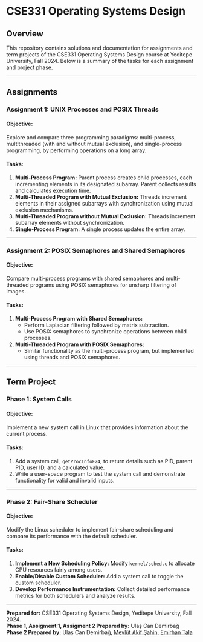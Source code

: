 # CSE331 Operating Systems Design

## Overview
This repository contains solutions and documentation for assignments and term projects of the CSE331 Operating Systems Design course at Yeditepe University, Fall 2024. Below is a summary of the tasks for each assignment and project phase.

---

## **Assignments**

### **Assignment 1: UNIX Processes and POSIX Threads**

#### Objective:
Explore and compare three programming paradigms: multi-process, multithreaded (with and without mutual exclusion), and single-process programming, by performing operations on a long array.

#### Tasks:
1. **Multi-Process Program:** Parent process creates child processes, each incrementing elements in its designated subarray. Parent collects results and calculates execution time.
2. **Multi-Threaded Program with Mutual Exclusion:** Threads increment elements in their assigned subarrays with synchronization using mutual exclusion mechanisms.
3. **Multi-Threaded Program without Mutual Exclusion:** Threads increment subarray elements without synchronization.
4. **Single-Process Program:** A single process updates the entire array.

---

### **Assignment 2: POSIX Semaphores and Shared Semaphores**

#### Objective:
Compare multi-process programs with shared semaphores and multi-threaded programs using POSIX semaphores for unsharp filtering of images.

#### Tasks:
1. **Multi-Process Program with Shared Semaphores:**
   - Perform Laplacian filtering followed by matrix subtraction.
   - Use POSIX semaphores to synchronize operations between child processes.
2. **Multi-Threaded Program with POSIX Semaphores:**
   - Similar functionality as the multi-process program, but implemented using threads and POSIX semaphores.

---

## **Term Project**

### **Phase 1: System Calls**
#### Objective:
Implement a new system call in Linux that provides information about the current process.

#### Tasks:
1. Add a system call, `getProcInfoF24`, to return details such as PID, parent PID, user ID, and a calculated value.
2. Write a user-space program to test the system call and demonstrate functionality for valid and invalid inputs.

---

### **Phase 2: Fair-Share Scheduler**
#### Objective:
Modify the Linux scheduler to implement fair-share scheduling and compare its performance with the default scheduler.

#### Tasks:
1. **Implement a New Scheduling Policy:** Modify `kernel/sched.c` to allocate CPU resources fairly among users.
2. **Enable/Disable Custom Scheduler:** Add a system call to toggle the custom scheduler.
3. **Develop Performance Instrumentation:** Collect detailed performance metrics for both schedulers and analyze results.

---

**Prepared for:** CSE331 Operating Systems Design, Yeditepe University, Fall 2024. <br>
**Phase 1, Assigment 1, Assigment 2 Prepared by:** Ulaş Can Demirbağ <br>
**Phase 2 Prepared by:** Ulaş Can Demirbağ, [Mevlüt Akif Şahin](https://github.com/AkifSahn), [Emirhan Tala](https://github.com/Emivvvvv)

